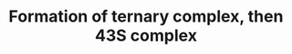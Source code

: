 ---
authors:
- Anwesha
- Eweitz
description: Developed by Gramene.org  Source:[http://plantreactome.gramene.org/ Plant
  Reactome].
last-edited: 2021-05-07
organisms:
- Oryza sativa
redirect_from:
- /index.php/Pathway:WP3024
- /instance/WP3024
schema-jsonld:
- '@context': https://schema.org/
  '@id': https://wikipathways.github.io/pathways/WP3024.html
  '@type': Dataset
  creator:
    '@type': Organization
    name: WikiPathways
  description: Developed by Gramene.org  Source:[http://plantreactome.gramene.org/
    Plant Reactome].
  keywords:
  - GTP
  - in Homo sapiens)
  - entity in Homo
  - eIF2 subunit complex
  - 43S complex (name
  - 40S:eIF3:eIF1A (name
  - sapiens)
  - ternary complex
  - copied from entity
  - (name copied from
  - Met-tRNAi
  - eIF2:GTP (name
  license: CC0
  name: Formation of ternary complex, then 43S complex
seo: CreativeWork
title: Formation of ternary complex, then 43S complex
wpid: WP3024
---